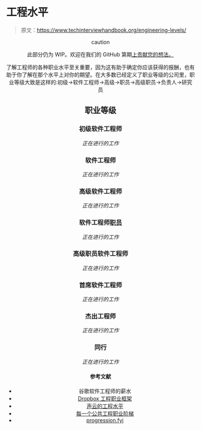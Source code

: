 # 工程水平

> 原文：<https://www.techinterviewhandbook.org/engineering-levels/>

<header>caution

此部分仍为 WIP。欢迎在我们的 GitHub 第期[上贡献您的想法。](https://github.com/yangshun/tech-interview-handbook/issues/222)

了解工程师的各种职业水平至关重要，因为这有助于确定你应该获得的报酬，也有助于你了解在那个水平上对你的期望。在大多数已经定义了职业等级的公司里，职业等级大致是这样的:初级→软件工程师→高级→职员→高级职员→负责人→研究员

## 职业等级[](#career-levels "Direct link to heading")

### 初级软件工程师[](#junior-software-engineer "Direct link to heading")

*正在进行的工作*

### 软件工程师[](#software-engineer "Direct link to heading")

*正在进行的工作*

### 高级软件工程师[](#senior-software-engineer "Direct link to heading")

*正在进行的工作*

### 软件工程师[职员](#staff-software-engineer "Direct link to heading")

*正在进行的工作*

### 高级职员软件工程师[](#senior-staff-software-engineer "Direct link to heading")

*正在进行的工作*

### 首席软件工程师[](#principal-software-engineer "Direct link to heading")

*正在进行的工作*

### 杰出工程师[](#distinguished-engineer "Direct link to heading")

*正在进行的工作*

### 同行[](#fellow "Direct link to heading")

*正在进行的工作*

#### 参考文献[](#references "Direct link to heading")

*   谷歌软件工程师的薪水
*   [Dropbox 工程职业框架](https://dropbox.github.io/dbx-career-framework/overview.html)
*   [声云的工程水平](https://developers.soundcloud.com/blog/engineering-levels)
*   [每一个公共工程职业阶梯](https://www.swyx.io/career-ladders)
*   [progression.fyi](https://progression.fyi/)

</header>